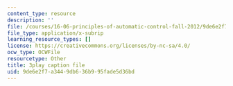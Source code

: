 ```yaml
---
content_type: resource
description: ''
file: /courses/16-06-principles-of-automatic-control-fall-2012/9de6e2f7a3449db636b995fade5d36bd_sldnB9DVjUk.srt
file_type: application/x-subrip
learning_resource_types: []
license: https://creativecommons.org/licenses/by-nc-sa/4.0/
ocw_type: OCWFile
resourcetype: Other
title: 3play caption file
uid: 9de6e2f7-a344-9db6-36b9-95fade5d36bd
---
```


